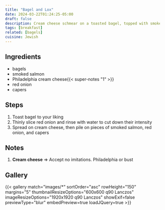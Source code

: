 ```yaml
---
title: "Bagel and Lox"
date: 2024-03-22T01:24:25-05:00
draft: false
description: Cream cheese schmear on a toasted bagel, topped with smoked salmon, capers, and red onion
tags: [breakfast]
related: [bagels]
cuisine: Jewish
---
```


## Ingredients

* bagels
* smoked salmon
* Philadelphia cream cheese{{< super-notes "1" >}}
* red onion
* capers

## Steps

1. Toast bagel to your liking
2. Thinly slice red onion and rinse with water to cut down their intensity
3. Spread on cream cheese, then pile on pieces of smoked salmon, red onion, and capers

## Notes

1. **Cream cheese** => Accept no imitations.  Philadelphia or bust

## Gallery

{{< gallery match="images/*" sortOrder="asc" rowHeight="150" margins="5" thumbnailResizeOptions="600x600 q90 Lanczos" imageResizeOptions="1920x1920 q90 Lanczos" showExif=false previewType="blur" embedPreview=true loadJQuery=true >}}
